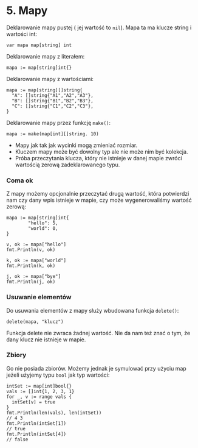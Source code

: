 # 5. Mapy

Deklarowanie mapy pustej ( jej wartość to `nil`). Mapa ta ma klucze string i wartości int:
```
var mapa map[string] int
```

Deklarowanie mapy z literałem:
```
mapa := map[string]int{}
```

Deklarowanie mapy z wartościami:
```
mapa := map[string][]string{
  "A": []string{"A1","A2","A3"},
  "B": []string{"B1","B2","B3"},
  "C": []string{"C1","C2","C3"},
}
```

Deklarowanie mapy przez funkcję `make()`:
```
mapa := make(map[int][]string. 10)
```

* Mapy jak tak jak wycinki mogą zmieniać rozmiar.
* Kluczem mapy może być dowolny typ ale nie może nim być kolekcja.
* Próba przeczytania klucza, który nie istnieje w danej mapie zwróci wartością zerową zadeklarowanego typu.

### Coma ok

Z mapy możemy opcjonalnie przeczytać drugą wartość, która potwierdzi nam czy dany wpis istnieje w mapie, czy może wygenerowaliśmy wartość zerową:
```
mapa := map[string]int{
		"hello": 5,
		"world": 0,
}

v, ok := mapa["hello"]
fmt.Println(v, ok)

k, ok := mapa["world"]
fmt.Println(k, ok)

j, ok := mapa["bye"]
fmt.Println(j, ok)
```

### Usuwanie elementów

Do usuwania elementów z mapy służy wbudowana funkcja `delete()`:
```
delete(mapa, "klucz")
```

Funkcja delete nie zwraca żadnej wartość. Nie da nam też znać o tym, że dany klucz nie istnieje w mapie.

### Zbiory

Go nie posiada zbiorów. Możemy jednak je symulować przy użyciu map jeżeli użyjemy typu `bool` jak typ wartości:
```
intSet := map[int]bool{}
vals := []int{1, 2, 3, 1}
for _, v := range vals {
  intSet[v] = true
}
fmt.Println(len(vals), len(intSet))
// 4 3
fmt.Println(intSet[1])
// true
fmt.Println(intSet[4])
// false
```
